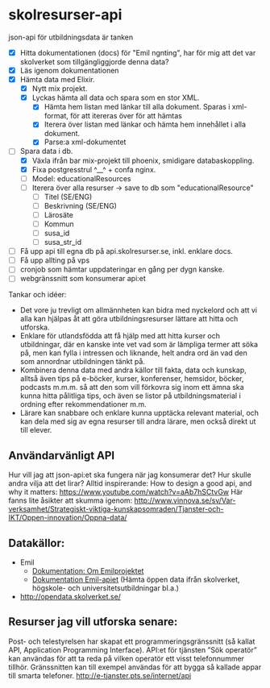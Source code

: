 # skolresurser-api
json-api för utbildningsdata är tanken

* [x] Hitta dokumentationen (docs) för "Emil ngnting", har för mig att det var skolverket som tillgängliggjorde denna data?
* [x] Läs igenom dokumentationen
* [x] Hämta data med Elixir.
  * [x] Nytt mix projekt.
  * [x] Lyckas hämta all data och spara som en stor XML.
    * [x] Hämta hem listan med länkar till alla dokument. Sparas i xml-format, för att itereras över för att hämtas
    * [x] Iterera över listan med länkar och hämta hem innehållet i alla dokument.
    * [x] Parse:a xml-dokumentet
* [ ] Spara data i db.
  * [x] Växla ifrån bar mix-projekt till phoenix, smidigare databaskoppling.
  * [x] Fixa postgresstrul ^__^ + confa nginx.
  * [ ] Model: educationalResources
  * [ ] Iterera över alla resurser -> save to db som "educationalResource"
    * [ ] Titel (SE/ENG)
    * [ ] Beskrivning (SE/ENG)
    * [ ] Lärosäte
    * [ ] Kommun
    * [ ] susa_id
    * [ ] susa_str_id
* [ ] Få upp api till egna db på api.skolresurser.se, inkl. enklare docs.
* [ ] Få upp allting på vps
* [ ] cronjob som hämtar uppdateringar en gång per dygn kanske.
* [ ] webgränssnitt som konsumerar api:et

Tankar och idéer:
- Det vore ju trevligt om allmännheten kan bidra med nyckelord och att vi alla kan hjälpas åt att göra utbildningsresurser lättare att hitta och utforska.
- Enklare för utlandsfödda att få hjälp med att hitta kurser och utbildningar, där en kanske inte vet vad som är lämpliga termer att söka på, men kan fylla i intressen och liknande, helt andra ord än vad den som annordnar utbildningen tänkt på.
- Kombinera denna data med andra källor till fakta, data och kunskap, alltså även tips på e-böcker, kurser, konferenser, hemsidor, böcker, podcasts m.m.m. så att den som vill förkovra sig inom ett ämna ska kunna hitta pålitliga tips, och även se listor på utbildningsmaterial i ordning efter rekommendationer m.m.
- Lärare kan snabbare och enklare kunna upptäcka relevant material, och kan dela med sig av egna resurser till andra lärare, men också direkt ut till elever.


## Användarvänligt API
Hur vill jag att json-api:et ska fungera när jag konsumerar det? 
Hur skulle andra vilja att det lirar?
Alltid inspirerande: How to design a good api, and why it matters:
https://www.youtube.com/watch?v=aAb7hSCtvGw
Här fanns lite åsikter att skumma igenom:
http://www.vinnova.se/sv/Var-verksamhet/Strategiskt-viktiga-kunskapsomraden/Tjanster-och-IKT/Oppen-innovation/Oppna-data/

## Datakällor:
* Emil
  * [Dokumentation: Om Emilprojektet](http://www.sis.se/emil)
  * [Dokumentation Emil-apiet](http://www.sis.se/PageFiles/11322/H%c3%a4mta%20EMIL%202.0-information%20fr%c3%a5n%20SUSA-navet.pdf) (Hämta öppen data ifrån skolverket, högskole- och universitetsutbildningar bl.a.)
* http://opendata.skolverket.se/



## Resurser jag vill utforska senare:
Post- och telestyrelsen har skapat ett programmeringsgränssnitt (så kallat API, Application Programming Interface). API:et för tjänsten ”Sök operatör” kan användas för att ta reda på vilken operatör ett visst telefonnummer tillhör. Gränssnitten kan till exempel användas för att bygga så kallade appar till smarta telefoner. http://e-tjanster.pts.se/internet/api
